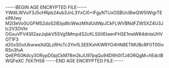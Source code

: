 -----BEGIN AGE ENCRYPTED FILE-----
YWdlLWVuY3J5cHRpb24ub3JnL3YxCi0+IFgyNTUxOSBUclBwQW5lWlgrTExiNUwy
M2l3eVo0UGFMS2doS2lEbjd6cWwzMXdUdWpJCkFLWVBNdFZWSXZ4U3Jlc2V3OVhr
OGxuVFV4Sll2azJqbkV5SVg5Mmp4S2cKLS0tIEtaenFHSE1meW84dnlaUHVOT1F3
d20xS0xiUkwweXdQLzRHcTc3Ym1LSEEKxhKWRYO4HN8ETMUBcRF0T00ivRSn3fvA
QeEPl50Kdcy3ORypD0pjCkM78m2kJU97pqQu94D6h0tTJ4ORQgM+hEdcIBWQFeXC
7tiX7HS8
-----END AGE ENCRYPTED FILE-----
